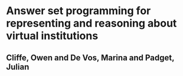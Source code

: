 # Answer set programming for representing and reasoning about virtual institutions
## Cliffe, Owen and De Vos, Marina and Padget, Julian
